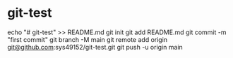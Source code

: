 # git-test
echo "# git-test" >> README.md
git init
git add README.md
git commit -m "first commit"
git branch -M main
git remote add origin git@github.com:sys49152/git-test.git
git push -u origin main

